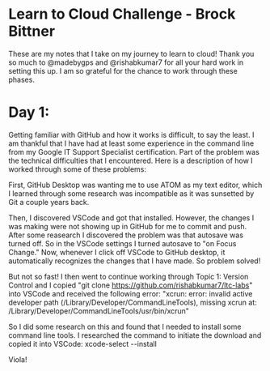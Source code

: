 # Learn to Cloud Challenge - Brock Bittner
These are my notes that I take on my journey to learn to cloud! Thank you so much to @madebygps and @rishabkumar7 for all your hard work in setting this up. I am so grateful for the chance to work through these phases.


# Day 1:

Getting familiar with GitHub and how it works is difficult, to say the least. I am thankful that I have had at least some experience in the command line from my Google IT Support Specialist certification. Part of the problem was the technical difficulties that I encountered. Here is a description of how I worked through some of these problems:

First, GitHub Desktop was wanting me to use ATOM as my text editor, which I learned through some research was incompatible as it was sunsetted by Git a couple years back. 

Then, I discovered VSCode and got that installed. However, the changes I was making were not showing up in GitHub for me to commit and push. After some reasearch I discovered the problem was that autosave was turned off. So in the VSCode settings I turned autosave to "on Focus Change." Now, whenever I click off VSCode to GitHub desktop, it automatically recognizes the changes that I have made. So problem solved! 

But not so fast! I then went to continue working through Topic 1: Version Control and I copied "git clone https://github.com/rishabkumar7/ltc-labs" into VSCode and received the following error: "xcrun: error: invalid active developer path (/Library/Developer/CommandLineTools), missing xcrun at: /Library/Developer/CommandLineTools/usr/bin/xcrun" 

So I did some research on this and found that I needed to install some command line tools. I researched the command to initiate the download and copied it into VSCode: xcode-select --install 

Viola! 
